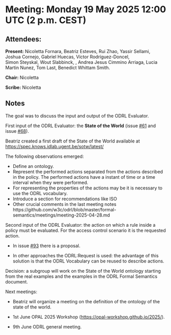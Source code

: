 # Meeting:  Monday 19 May 2025 12:00 UTC (2 p.m. CEST)

## Attendees: 

**Present:**  Nicoletta Fornara, Beatriz Esteves, Rui Zhao, Yassir Sellami, Joshua Cornejo, Gabriel Huecas, Víctor Rodríguez-Doncel,  
Simon Steyskal, Wout Slabbinck, , Andrea Jesus Cimmino Arriaga, Lucia Martin Nunez, Tom Last, Benedict Whittam Smith.

**Chair:**   Nicoletta

**Scribe:**  Nicoletta

## Notes

The goal was to discuss the input and output of the ODRL Evaluator.

First input of the ODRL Evaluator: the <b>State of the World</b> (issue <a href="https://github.com/w3c/odrl/issues/61">#61</a> and issue <a href="https://github.com/w3c/odrl/issues/68">#68</a>).

Beatriz created a first draft of the State of the World available at https://spec.knows.idlab.ugent.be/sotw/latest/

The following observations emerged:

<ul>
  <li>Define an ontology.</li>
  <li>Represent the performed actions separated from the actions described in the policy. The performed actions have a instant of time or a time interval when they were performed.</li>
  <li>For representing the properties of the actions may be it is necessary to use the ODRL vocabulary.</li>
 <li>Introduce a section for recommendations like ISO</li>
  <li>Other crucial comments in the last meeting notes https://github.com/w3c/odrl/blob/master/formal-semantics/meetings/meeting-2025-04-28.md</li>
</ul>

Second input of the ODRL Evaluator: the action on which a rule inside a policy must be evaluated. For the access control scenario it is the requested action.

- In issue <a href="https://github.com/w3c/odrl/issues/93">#93</a> there is a proposal.

- In other approaches the ODRL:Request is used: the advantage of this solution is that the ODRL Vocabulary can be reused to describe actions.

Decision: a subgroup will work on the State of the World ontology starting from the real examples and the examples in the ODRL Formal Semantics document.

Next meetings:
- Beatriz will organize a meeting on the definition of the ontology of the state of the world.

- 1st June OPAL 2025 Workshop (https://opal-workshop.github.io/2025/).

- 9th June ODRL general meeting.











